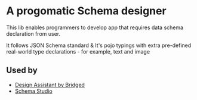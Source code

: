 # A progomatic Schema designer

This lib enables programmers to develop app that requires data schema declaration from user.

It follows JSON Schema standard & It's pojo typings with extra pre-defined real-world type declarations - for example, text and image

## Used by

- [Design Assistant by Bridged](https://github.com/bridgedxyz/assistant)
- [Schema Studio](https://github.com/bridgedxyz/schema-studio)
